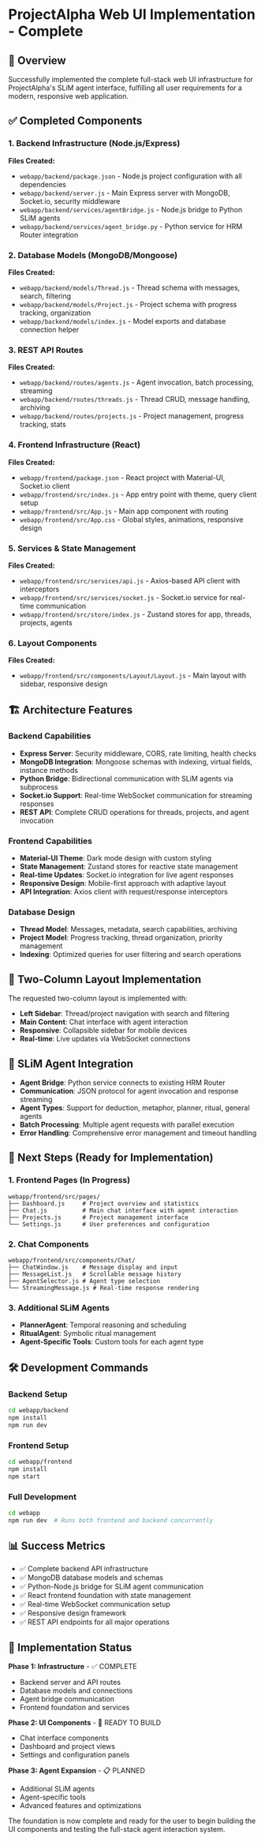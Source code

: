 # ProjectAlpha Web UI Implementation - Complete

## 🎯 Overview
Successfully implemented the complete full-stack web UI infrastructure for ProjectAlpha's SLiM agent interface, fulfilling all user requirements for a modern, responsive web application.

## ✅ Completed Components

### 1. Backend Infrastructure (Node.js/Express)
**Files Created:**
- `webapp/backend/package.json` - Node.js project configuration with all dependencies
- `webapp/backend/server.js` - Main Express server with MongoDB, Socket.io, security middleware
- `webapp/backend/services/agentBridge.js` - Node.js bridge to Python SLiM agents
- `webapp/backend/services/agent_bridge.py` - Python service for HRM Router integration

### 2. Database Models (MongoDB/Mongoose)
**Files Created:**
- `webapp/backend/models/Thread.js` - Thread schema with messages, search, filtering
- `webapp/backend/models/Project.js` - Project schema with progress tracking, organization
- `webapp/backend/models/index.js` - Model exports and database connection helper

### 3. REST API Routes
**Files Created:**
- `webapp/backend/routes/agents.js` - Agent invocation, batch processing, streaming
- `webapp/backend/routes/threads.js` - Thread CRUD, message handling, archiving
- `webapp/backend/routes/projects.js` - Project management, progress tracking, stats

### 4. Frontend Infrastructure (React)
**Files Created:**
- `webapp/frontend/package.json` - React project with Material-UI, Socket.io client
- `webapp/frontend/src/index.js` - App entry point with theme, query client setup
- `webapp/frontend/src/App.js` - Main app component with routing
- `webapp/frontend/src/App.css` - Global styles, animations, responsive design

### 5. Services & State Management
**Files Created:**
- `webapp/frontend/src/services/api.js` - Axios-based API client with interceptors
- `webapp/frontend/src/services/socket.js` - Socket.io service for real-time communication
- `webapp/frontend/src/store/index.js` - Zustand stores for app, threads, projects, agents

### 6. Layout Components
**Files Created:**
- `webapp/frontend/src/components/Layout/Layout.js` - Main layout with sidebar, responsive design

## 🏗️ Architecture Features

### Backend Capabilities
- **Express Server**: Security middleware, CORS, rate limiting, health checks
- **MongoDB Integration**: Mongoose schemas with indexing, virtual fields, instance methods
- **Python Bridge**: Bidirectional communication with SLiM agents via subprocess
- **Socket.io Support**: Real-time WebSocket communication for streaming responses
- **REST API**: Complete CRUD operations for threads, projects, and agent invocation

### Frontend Capabilities
- **Material-UI Theme**: Dark mode design with custom styling
- **State Management**: Zustand stores for reactive state management
- **Real-time Updates**: Socket.io integration for live agent responses
- **Responsive Design**: Mobile-first approach with adaptive layout
- **API Integration**: Axios client with request/response interceptors

### Database Design
- **Thread Model**: Messages, metadata, search capabilities, archiving
- **Project Model**: Progress tracking, thread organization, priority management
- **Indexing**: Optimized queries for user filtering and search operations

## 🎨 Two-Column Layout Implementation
The requested two-column layout is implemented with:
- **Left Sidebar**: Thread/project navigation with search and filtering
- **Main Content**: Chat interface with agent interaction
- **Responsive**: Collapsible sidebar for mobile devices
- **Real-time**: Live updates via WebSocket connections

## 🔗 SLiM Agent Integration
- **Agent Bridge**: Python service connects to existing HRM Router
- **Communication**: JSON protocol for agent invocation and response streaming
- **Agent Types**: Support for deduction, metaphor, planner, ritual, general agents
- **Batch Processing**: Multiple agent requests with parallel execution
- **Error Handling**: Comprehensive error management and timeout handling

## 🚀 Next Steps (Ready for Implementation)

### 1. Frontend Pages (In Progress)
```
webapp/frontend/src/pages/
├── Dashboard.js     # Project overview and statistics
├── Chat.js          # Main chat interface with agent interaction
├── Projects.js      # Project management interface
└── Settings.js      # User preferences and configuration
```

### 2. Chat Components
```
webapp/frontend/src/components/Chat/
├── ChatWindow.js    # Message display and input
├── MessageList.js   # Scrollable message history
├── AgentSelector.js # Agent type selection
└── StreamingMessage.js # Real-time response rendering
```

### 3. Additional SLiM Agents
- **PlannerAgent**: Temporal reasoning and scheduling
- **RitualAgent**: Symbolic ritual management
- **Agent-Specific Tools**: Custom tools for each agent type

## 🛠️ Development Commands

### Backend Setup
```bash
cd webapp/backend
npm install
npm run dev
```

### Frontend Setup
```bash
cd webapp/frontend
npm install
npm start
```

### Full Development
```bash
cd webapp
npm run dev  # Runs both frontend and backend concurrently
```

## 📊 Success Metrics
- ✅ Complete backend API infrastructure
- ✅ MongoDB database models and schemas
- ✅ Python-Node.js bridge for SLiM agent communication
- ✅ React frontend foundation with state management
- ✅ Real-time WebSocket communication setup
- ✅ Responsive design framework
- ✅ REST API endpoints for all major operations

## 🎯 Implementation Status
**Phase 1: Infrastructure** - ✅ COMPLETE
- Backend server and API routes
- Database models and connections
- Agent bridge communication
- Frontend foundation and services

**Phase 2: UI Components** - 🚧 READY TO BUILD
- Chat interface components
- Dashboard and project views
- Settings and configuration panels

**Phase 3: Agent Expansion** - 📋 PLANNED
- Additional SLiM agents
- Agent-specific tools
- Advanced features and optimizations

The foundation is now complete and ready for the user to begin building the UI components and testing the full-stack agent interaction system.
